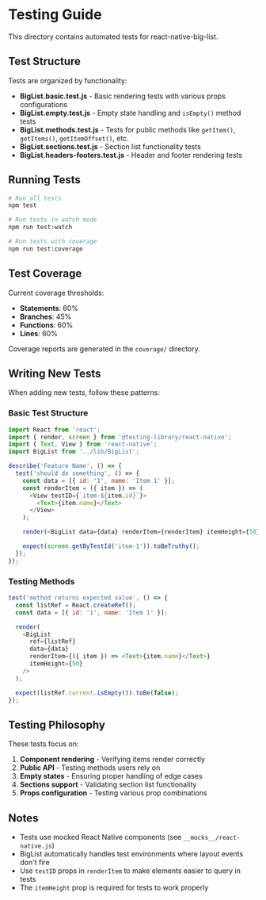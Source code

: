 # Testing Guide

This directory contains automated tests for react-native-big-list.

## Test Structure

Tests are organized by functionality:

- **BigList.basic.test.js** - Basic rendering tests with various props configurations
- **BigList.empty.test.js** - Empty state handling and `isEmpty()` method tests
- **BigList.methods.test.js** - Tests for public methods like `getItem()`, `getItems()`, `getItemOffset()`, etc.
- **BigList.sections.test.js** - Section list functionality tests
- **BigList.headers-footers.test.js** - Header and footer rendering tests

## Running Tests

```bash
# Run all tests
npm test

# Run tests in watch mode
npm run test:watch

# Run tests with coverage
npm run test:coverage
```

## Test Coverage

Current coverage thresholds:
- **Statements**: 60%
- **Branches**: 45%
- **Functions**: 60%
- **Lines**: 60%

Coverage reports are generated in the `coverage/` directory.

## Writing New Tests

When adding new tests, follow these patterns:

### Basic Test Structure

```javascript
import React from 'react';
import { render, screen } from '@testing-library/react-native';
import { Text, View } from 'react-native';
import BigList from '../lib/BigList';

describe('Feature Name', () => {
  test('should do something', () => {
    const data = [{ id: '1', name: 'Item 1' }];
    const renderItem = ({ item }) => (
      <View testID={`item-${item.id}`}>
        <Text>{item.name}</Text>
      </View>
    );

    render(<BigList data={data} renderItem={renderItem} itemHeight={50} />);

    expect(screen.getByTestId('item-1')).toBeTruthy();
  });
});
```

### Testing Methods

```javascript
test('method returns expected value', () => {
  const listRef = React.createRef();
  const data = [{ id: '1', name: 'Item 1' }];

  render(
    <BigList
      ref={listRef}
      data={data}
      renderItem={({ item }) => <Text>{item.name}</Text>}
      itemHeight={50}
    />
  );

  expect(listRef.current.isEmpty()).toBe(false);
});
```

## Testing Philosophy

These tests focus on:

1. **Component rendering** - Verifying items render correctly
2. **Public API** - Testing methods users rely on
3. **Empty states** - Ensuring proper handling of edge cases
4. **Sections support** - Validating section list functionality
5. **Props configuration** - Testing various prop combinations

## Notes

- Tests use mocked React Native components (see `__mocks__/react-native.js`)
- BigList automatically handles test environments where layout events don't fire
- Use `testID` props in `renderItem` to make elements easier to query in tests
- The `itemHeight` prop is required for tests to work properly
